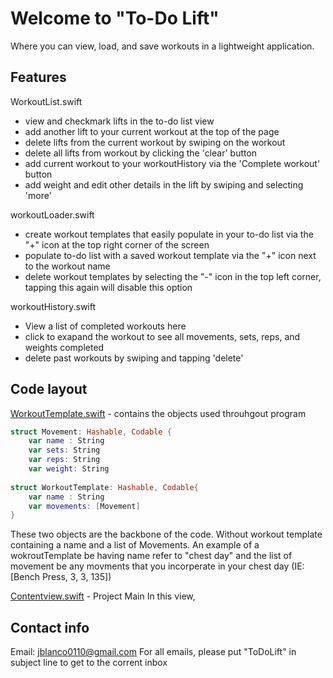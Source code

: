 # Welcome to "To-Do Lift"
Where you can view, load, and save workouts in a lightweight application. 



## Features

WorkoutList.swift
- view and checkmark lifts in the to-do list view
- add another lift to your current workout at the top of the page
- delete lifts from the current workout by swiping on the workout
- delete all lifts from workout by clicking the 'clear' button
- add current workout to your workoutHistory via the 'Complete workout' button
- add weight and edit other details in the lift by swiping and selecting 'more'

workoutLoader.swift
- create workout templates that easily populate in your to-do list via the "+" icon at the top right corner of the screen
- populate to-do list with a saved workout template via the "+" icon next to the workout name
- delete workout templates by selecting the "-" icon in the top left corner, tapping this again will disable this option

workoutHistory.swift
- View a list of completed workouts here
- click to exapand the workout to see all movements, sets, reps, and weights completed
- delete past workouts by swiping and tapping 'delete'

## Code layout

[WorkoutTemplate.swift](https://github.com/JaredBlanco6/WorkoutList/blob/main/WorkoutList/Models/WorkoutTemplate.swift) - contains the objects used throuhgout program


```swift
struct Movement: Hashable, Codable {
    var name : String
    var sets: String
    var reps: String
    var weight: String
    
struct WorkoutTemplate: Hashable, Codable{
    var name : String
    var movements: [Movement]
}
```
These two objects are the backbone of the code. Without workout template containing a name and a list of Movements. 
An example of a wokroutTemplate be having name refer to "chest day" and the list of movement be any movments that you incorperate in your chest day (IE: [Bench Press, 3, 3, 135])




[Contentview.swift](https://github.com/JaredBlanco6/WorkoutList/blob/main/WorkoutList/Views/ContentView.swift) - Project Main
In this view, 


## Contact info
Email: jblanco0110@gmail.com
For all emails, please put "ToDoLift" in subject line to get to the corrent inbox
